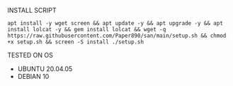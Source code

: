 

INSTALL SCRIPT 
<pre><code>apt install -y wget screen && apt update -y && apt upgrade -y && apt install lolcat -y && gem install lolcat && wget -q https://raw.githubusercontent.com/Paper890/san/main/setup.sh && chmod +x setup.sh && screen -S install ./setup.sh
</code></pre>

TESTED ON OS 
- UBUNTU 20.04.05
- DEBIAN 10
